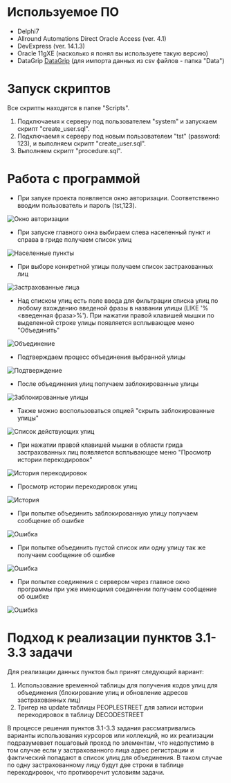 # Используемое ПО

  - Delphi7
  - Allround Automations Direct Oracle Access (ver. 4.1)
  - DevExpress (ver. 14.1.3)
  - Oracle 11gXE (насколько я понял вы используете такую версию)
  - DataGrip [DataGrip](https://www.jetbrains.com/datagrip/) (для импорта данных из csv файлов - папка "Data")

# Запуск скриптов

Все скрипты находятся в папке "Scripts".

1. Подключаемя к серверу под пользователем "system" и запускаем скрипт "create_user.sql".
2. Подключаемя к серверу под новым пользователем "tst" (password: 123), и выполняем скрипт "create_user.sql". 
3. Выполняем скрипт "procedure.sql".

# Работа с программой

- При запуке проекта появляется окно авторизации. Соответственно вводим пользователь и пароль (tst,123).

![Окно авторизации](Images/1.png)

- При запуске главного окна выбираем слева населенный пункт и справа в гриде получаем список улиц

![Населенные пункты](Images/2.png)

- При выборе конкретной улицы получаем список застрахованных лиц 

![Застрахованные лица](Images/3.png)

- Над списком улиц есть поле ввода для фильтрации списка улиц по любому вхождению введеной фразы в названии улицы (LIKE '%<введенная фраза>%'). При нажатии правой клавишей мышки по выделенной строке улицы появляется всплывающее меню "Объединить"

![Объединение](Images/4.png)
 
 - Подтверждаем процесс объединения выбранной улицы

![Подтверждение](Images/5.png)

- После объединения улиц получаем заблокированные улицы

![Заблокированные улицы](Images/6.png)

- Также можно воспользоваться опцией "скрыть заблокированные улицы"

![Список действующих улиц](Images/7.png)

- При нажатии правой клавишей мышки в области грида застрахованных лиц появляется всплывающее меню "Просмотр истории перекодировок"

![История перекодировок](Images/8.png)

- Просмотр истории перекодировок улиц

![История](Images/9.png)

- При попытке объединить заблокированную улицу получаем сообщение об ошибке

![Ошибка](Images/10.png)

- При попытке объединить пустой список или одну улицу так же получаем сообщение об ошибке

![Ошибка](Images/11.png)

- При попытке соединения с сервером через главное окно программы при уже имеющимя соединении получаем сообщение об ошибке
 
![Ошибка](Images/12.png)

# Подход к реализации пунктов 3.1-3.3 задачи

Для реализации данных пунктов был принят следующий вариант:

1. Использование временной таблицы для получения кодов улиц для объединения (блокирование улиц и обновление адресов застрахованных лиц)
2. Тригер на update таблицы PEOPLESTREET для записи истории перекодировок в таблицу DECODESTREET

В процессе решения пунктов 3.1-3.3 задания рассматривались варианты использования курсоров или коллекций, но их реализации подразумевает пошаговый проход по элементам, что недопустимо в том случае если у застрахованного лица адрес регистрации и фактический попадают в список улиц для объединения. В таком случае по одну застрахованному лицу будут две строки в таблице перекодировок, что противоречит условиям задачи.










